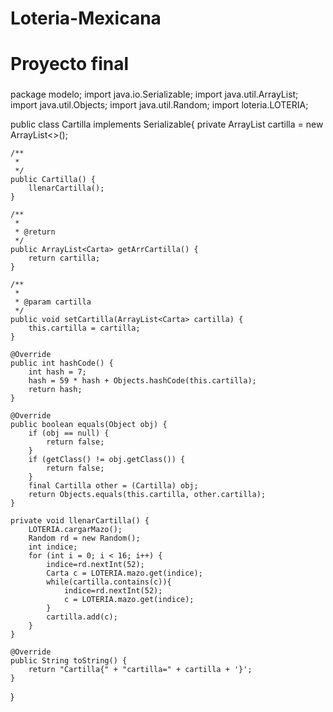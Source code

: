 # Loteria-Mexicana
# Proyecto final
###


package modelo;
import java.io.Serializable;
import java.util.ArrayList;
import java.util.Objects;
import java.util.Random;
import loteria.LOTERIA;

public class Cartilla  implements Serializable{
    private ArrayList<Carta> cartilla = new ArrayList<>();
    
    /**
     *
     */
    public Cartilla() {
        llenarCartilla();
    }

    /**
     *
     * @return
     */
    public ArrayList<Carta> getArrCartilla() {
        return cartilla;
    }

    /**
     *
     * @param cartilla
     */
    public void setCartilla(ArrayList<Carta> cartilla) {
        this.cartilla = cartilla;
    }

    @Override
    public int hashCode() {
        int hash = 7;
        hash = 59 * hash + Objects.hashCode(this.cartilla);
        return hash;
    }

    @Override
    public boolean equals(Object obj) {
        if (obj == null) {
            return false;
        }
        if (getClass() != obj.getClass()) {
            return false;
        }
        final Cartilla other = (Cartilla) obj;
        return Objects.equals(this.cartilla, other.cartilla);
    }

    private void llenarCartilla() {
        LOTERIA.cargarMazo();
        Random rd = new Random();
        int indice;
        for (int i = 0; i < 16; i++) {
            indice=rd.nextInt(52);
            Carta c = LOTERIA.mazo.get(indice);
            while(cartilla.contains(c)){
                indice=rd.nextInt(52);
                c = LOTERIA.mazo.get(indice);
            }
            cartilla.add(c);
        }
    }

    @Override
    public String toString() {
        return "Cartilla{" + "cartilla=" + cartilla + '}';
    }
    
    
    
}
